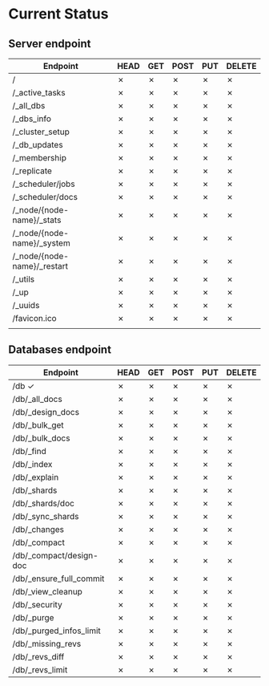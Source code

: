 Current Status
==============

Server endpoint
---------------

| Endpoint                    | HEAD | GET | POST | PUT | DELETE |
|-----------------------------|------|-----|------|-----|--------|
| /                           | ✗    | ✗   | ✗    | ✗   | ✗      |
| /_active_tasks              | ✗    | ✗   | ✗    | ✗   | ✗      |
| /_all_dbs                   | ✗    | ✗   | ✗    | ✗   | ✗      |
| /_dbs_info                  | ✗    | ✗   | ✗    | ✗   | ✗      |
| /_cluster_setup             | ✗    | ✗   | ✗    | ✗   | ✗      |
| /_db_updates                | ✗    | ✗   | ✗    | ✗   | ✗      |
| /_membership                | ✗    | ✗   | ✗    | ✗   | ✗      |
| /_replicate                 | ✗    | ✗   | ✗    | ✗   | ✗      |
| /_scheduler/jobs            | ✗    | ✗   | ✗    | ✗   | ✗      |
| /_scheduler/docs            | ✗    | ✗   | ✗    | ✗   | ✗      |
| /_node/{node-name}/_stats   | ✗    | ✗   | ✗    | ✗   | ✗      |
| /_node/{node-name}/_system  | ✗    | ✗   | ✗    | ✗   | ✗      |
| /_node/{node-name}/_restart | ✗    | ✗   | ✗    | ✗   | ✗      |
| /_utils                     | ✗    | ✗   | ✗    | ✗   | ✗      |
| /_up                        | ✗    | ✗   | ✗    | ✗   | ✗      |
| /_uuids                     | ✗    | ✗   | ✗    | ✗   | ✗      |
| /favicon.ico                | ✗    | ✗   | ✗    | ✗   | ✗      |
|                             |      |     |      |     |        |

Databases endpoint
------------------

| Endpoint                | HEAD | GET | POST | PUT | DELETE |
|-------------------------|------|-----|------|-----|--------|
| /db ✓                   | ✗    | ✗   | ✗    | ✗   | ✗      |
| /db/_all_docs           | ✗    | ✗   | ✗    | ✗   | ✗      |
| /db/_design_docs        | ✗    | ✗   | ✗    | ✗   | ✗      |
| /db/_bulk_get           | ✗    | ✗   | ✗    | ✗   | ✗      |
| /db/_bulk_docs          | ✗    | ✗   | ✗    | ✗   | ✗      |
| /db/_find               | ✗    | ✗   | ✗    | ✗   | ✗      |
| /db/_index              | ✗    | ✗   | ✗    | ✗   | ✗      |
| /db/_explain            | ✗    | ✗   | ✗    | ✗   | ✗      |
| /db/_shards             | ✗    | ✗   | ✗    | ✗   | ✗      |
| /db/_shards/doc         | ✗    | ✗   | ✗    | ✗   | ✗      |
| /db/_sync_shards        | ✗    | ✗   | ✗    | ✗   | ✗      |
| /db/_changes            | ✗    | ✗   | ✗    | ✗   | ✗      |
| /db/_compact            | ✗    | ✗   | ✗    | ✗   | ✗      |
| /db/_compact/design-doc | ✗    | ✗   | ✗    | ✗   | ✗      |
| /db/_ensure_full_commit | ✗    | ✗   | ✗    | ✗   | ✗      |
| /db/_view_cleanup       | ✗    | ✗   | ✗    | ✗   | ✗      |
| /db/_security           | ✗    | ✗   | ✗    | ✗   | ✗      |
| /db/_purge              | ✗    | ✗   | ✗    | ✗   | ✗      |
| /db/_purged_infos_limit | ✗    | ✗   | ✗    | ✗   | ✗      |
| /db/_missing_revs       | ✗    | ✗   | ✗    | ✗   | ✗      |
| /db/_revs_diff          | ✗    | ✗   | ✗    | ✗   | ✗      |
| /db/_revs_limit         | ✗    | ✗   | ✗    | ✗   | ✗      |
